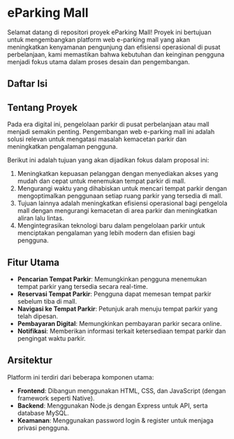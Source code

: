 # eParking Mall

Selamat datang di repositori proyek eParking Mall! Proyek ini bertujuan untuk mengembangkan platform web e-parking mall yang akan meningkatkan kenyamanan pengunjung dan efisiensi operasional di pusat perbelanjaan, kami memastikan bahwa kebutuhan dan keinginan pengguna menjadi fokus utama dalam proses desain dan pengembangan.

## Daftar Isi

## Tentang Proyek

Pada era digital ini, pengelolaan parkir di pusat perbelanjaan atau mall menjadi semakin penting. Pengembangan web e-parking mall ini adalah solusi relevan untuk mengatasi masalah kemacetan parkir dan meningkatkan pengalaman pengguna. 

Berikut ini adalah tujuan yang akan dijadikan fokus dalam proposal ini:
1.  Meningkatkan kepuasan pelanggan dengan menyediakan akses yang mudah dan cepat untuk menemukan tempat parkir di mall.
2.  Mengurangi waktu yang dihabiskan untuk mencari tempat parkir dengan mengoptimalkan penggunaan setiap ruang parkir yang tersedia di mall.
3.  Tujuan lainnya adalah meningkatkan efisiensi operasional bagi pengelola mall dengan mengurangi kemacetan di area parkir dan meningkatkan aliran lalu lintas.
4.  Mengintegrasikan teknologi baru dalam pengelolaan parkir untuk menciptakan pengalaman yang lebih modern dan efisien bagi pengguna.

## Fitur Utama
- **Pencarian Tempat Parkir**: Memungkinkan pengguna menemukan tempat parkir yang tersedia secara real-time.
- **Reservasi Tempat Parkir**: Pengguna dapat memesan tempat parkir sebelum tiba di mall.
- **Navigasi ke Tempat Parkir**: Petunjuk arah menuju tempat parkir yang telah dipesan.
- **Pembayaran Digital**: Memungkinkan pembayaran parkir secara online.
- **Notifikasi**: Memberikan informasi terkait ketersediaan tempat parkir dan pengingat waktu parkir.

## Arsitektur
Platform ini terdiri dari beberapa komponen utama:
- **Frontend**: Dibangun menggunakan HTML, CSS, dan JavaScript (dengan framework seperti Native).
- **Backend**: Menggunakan Node.js dengan Express untuk API, serta database MySQL.
- **Keamanan**: Menggunakan password login & register untuk menjaga privasi pengguna.
